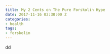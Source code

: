 ```yaml
---
title: My 2 Cents on The Pure Forskolin Hype
date: 2017-11-16 02:30:00 Z
categories:
- health
tags:
- forskolin
---
```


dd